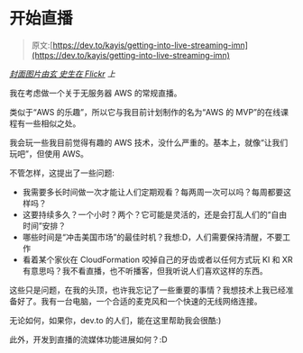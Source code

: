 # 开始直播

> 原文:[https://dev.to/kayis/getting-into-live-streaming-imn](https://dev.to/kayis/getting-into-live-streaming-imn)

*[封面图片由玄 史生在 Flickr](https://www.flickr.com/photos/137596559@N07/) 上*

我在考虑做一个关于无服务器 AWS 的常规直播。

类似于“AWS 的乐趣”，所以它与我目前计划制作的名为“AWS 的 MVP”的在线课程有一些相似之处。

我会玩一些我目前觉得有趣的 AWS 技术，没什么严重的。基本上，就像“让我们玩吧”，但使用 AWS。

不管怎样，这提出了一些问题:

*   我需要多长时间做一次才能让人们定期观看？每两周一次可以吗？每周都要这样吗？
*   这要持续多久？一个小时？两个？它可能是灵活的，还是会打乱人们的“自由时间”安排？
*   哪些时间是“冲击美国市场”的最佳时机？我想:D，人们需要保持清醒，不要工作
*   看着某个家伙在 CloudFormation 咬掉自己的牙齿或者以任何方式玩 KI 和 XR 有意思吗？我不看直播，也不听播客，但我听说人们喜欢这样的东西。

这些只是问题，在我的头顶，也许我忘记了一些重要的事情？我想技术上我已经准备好了。我有一台电脑，一个合适的麦克风和一个快速的无线网络连接。

无论如何，如果你，dev.to 的人们，能在这里帮助我会很酷:)

此外，开发到直播的流媒体功能进展如何？:D
